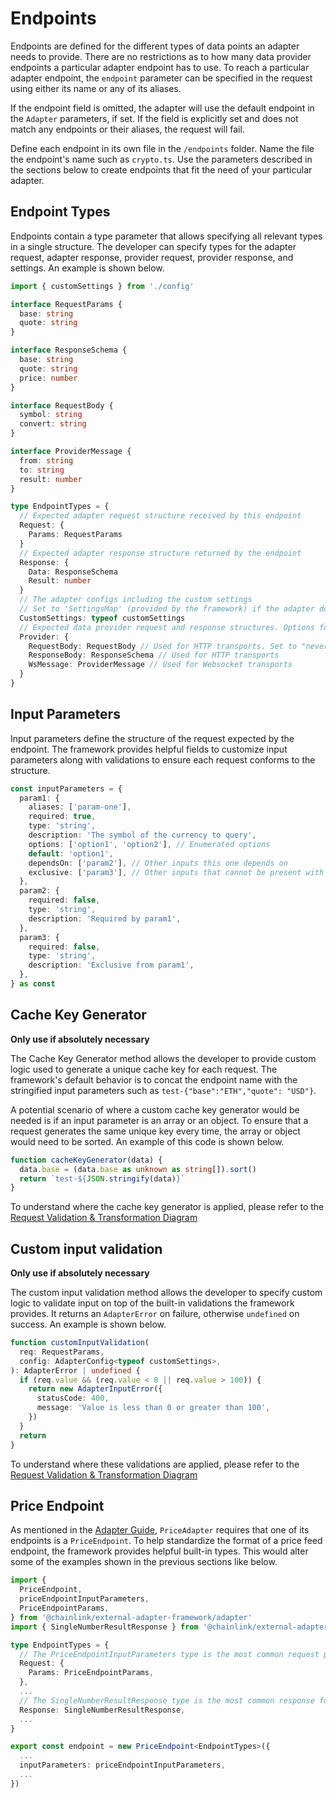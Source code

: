 # Endpoints

Endpoints are defined for the different types of data points an adapter needs to provide. There are no restrictions as to how many data provider endpoints a particular adapter endpoint has to use. To reach a particular adapter endpoint, the `endpoint` parameter can be specified in the request using either its name or any of its aliases.

If the endpoint field is omitted, the adapter will use the default endpoint in the `Adapter` parameters, if set. If the field is explicitly set and does not match any endpoints or their aliases, the request will fail.

Define each endpoint in its own file in the `/endpoints` folder. Name the file the endpoint's name such as `crypto.ts`. Use the parameters described in the sections below to create endpoints that fit the need of your particular adapter.

## Endpoint Types

Endpoints contain a type parameter that allows specifying all relevant types in a single structure. The developer can specify types for the adapter request, adapter response, provider request, provider response, and settings. An example is shown below.

```typescript
import { customSettings } from './config'

interface RequestParams {
  base: string
  quote: string
}

interface ResponseSchema {
  base: string
  quote: string
  price: number
}

interface RequestBody {
  symbol: string
  convert: string
}

interface ProviderMessage {
  from: string
  to: string
  result: number
}

type EndpointTypes = {
  // Expected adapter request structure received by this endpoint
  Request: {
    Params: RequestParams
  }
  // Expected adapter response structure returned by the endpoint
  Response: {
    Data: ResponseSchema
    Result: number
  }
  // The adapter configs including the custom settings
  // Set to 'SettingsMap' (provided by the framework) if the adapter does not have custom settings
  CustomSettings: typeof customSettings
  // Expected data provider request and response structures. Options for REST and Websocket
  Provider: {
    RequestBody: RequestBody // Used for HTTP transports. Set to "never" if API solely uses query parameters.
    ResponseBody: ResponseSchema // Used for HTTP transports
    WsMessage: ProviderMessage // Used for Websocket transports
  }
}
```

## Input Parameters

Input parameters define the structure of the request expected by the endpoint. The framework provides helpful fields to customize input parameters along with validations to ensure each request conforms to the structure.

```typescript
const inputParameters = {
  param1: {
    aliases: ['param-one'],
    required: true,
    type: 'string',
    description: 'The symbol of the currency to query',
    options: ['option1', 'option2'], // Enumerated options
    default: 'option1',
    dependsOn: ['param2'], // Other inputs this one depends on
    exclusive: ['param3'], // Other inputs that cannot be present with this one
  },
  param2: {
    required: false,
    type: 'string',
    description: 'Required by param1',
  },
  param3: {
    required: false,
    type: 'string',
    description: 'Exclusive from param1',
  },
} as const
```

## Cache Key Generator

**Only use if absolutely necessary**

The Cache Key Generator method allows the developer to provide custom logic used to generate a unique cache key for each request. The framework's default behavior is to concat the endpoint name with the stringified input parameters such as `test-{"base":"ETH","quote": "USD"}`.

A potential scenario of where a custom cache key generator would be needed is if an input parameter is an array or an object. To ensure that a request generates the same unique key every time, the array or object would need to be sorted. An example of this code is shown below.

```typescript
function cacheKeyGenerator(data) {
  data.base = (data.base as unknown as string[]).sort()
  return `test-${JSON.stringify(data)}`
}
```

To understand where the cache key generator is applied, please refer to the [Request Validation & Transformation Diagram](./adapter.md/#request-validation--transformation)

## Custom input validation

**Only use if absolutely necessary**

The custom input validation method allows the developer to specify custom logic to validate input on top of the built-in validations the framework provides. It returns an `AdapterError` on failure, otherwise `undefined` on success. An example is shown below.

```typescript
function customInputValidation(
  req: RequestParams,
  config: AdapterConfig<typeof customSettings>,
): AdapterError | undefined {
  if (req.value && (req.value < 0 || req.value > 100)) {
    return new AdapterInputError({
      statusCode: 400,
      message: 'Value is less than 0 or greater than 100',
    })
  }
  return
}
```

To understand where these validations are applied, please refer to the [Request Validation & Transformation Diagram](./adapter.md/#request-validation--transformation)

## Price Endpoint

As mentioned in the [Adapter Guide](./adapter.md), `PriceAdapter` requires that one of its endpoints is a `PriceEndpoint`. To help standardize the format of a price feed endpoint, the framework provides helpful built-in types. This would alter some of the examples shown in the previous sections like below.

```typescript
import {
  PriceEndpoint,
  priceEndpointInputParameters,
  PriceEndpointParams,
} from '@chainlink/external-adapter-framework/adapter'
import { SingleNumberResultResponse } from '@chainlink/external-adapter-framework/util'

type EndpointTypes = {
  // The PriceEndpointInputParameters type is the most common request params for a price endpoint. {base: string, quote: string}
  Request: {
    Params: PriceEndpointParams,
  },
  ...
  // The SingleNumberResultResponse type is the most common response format for price endpoints. {result: number, data: { result: number }}
  Response: SingleNumberResultResponse,
  ...
}

export const endpoint = new PriceEndpoint<EndpointTypes>({
  ...
  inputParameters: priceEndpointInputParameters,
  ...
})
```
